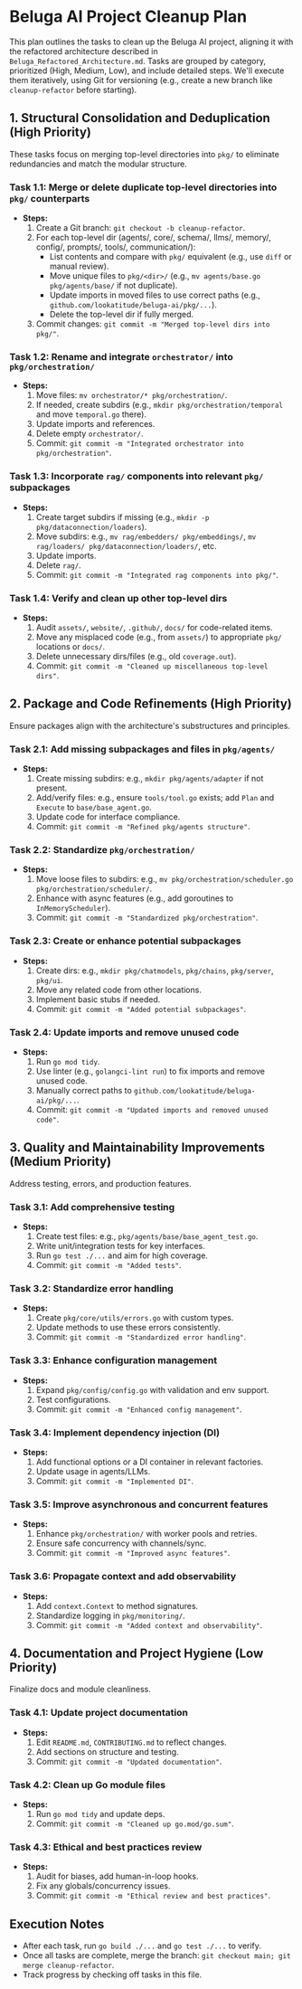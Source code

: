 # Beluga AI Project Cleanup Plan

This plan outlines the tasks to clean up the Beluga AI project, aligning it with the refactored architecture described in `Beluga_Refactored_Architecture.md`. Tasks are grouped by category, prioritized (High, Medium, Low), and include detailed steps. We'll execute them iteratively, using Git for versioning (e.g., create a new branch like `cleanup-refactor` before starting).

## 1. Structural Consolidation and Deduplication (High Priority)
These tasks focus on merging top-level directories into `pkg/` to eliminate redundancies and match the modular structure.

### Task 1.1: Merge or delete duplicate top-level directories into `pkg/` counterparts
- **Steps:**
  1. Create a Git branch: `git checkout -b cleanup-refactor`.
  2. For each top-level dir (agents/, core/, schema/, llms/, memory/, config/, prompts/, tools/, communication/):
     - List contents and compare with `pkg/` equivalent (e.g., use `diff` or manual review).
     - Move unique files to `pkg/<dir>/` (e.g., `mv agents/base.go pkg/agents/base/` if not duplicate).
     - Update imports in moved files to use correct paths (e.g., `github.com/lookatitude/beluga-ai/pkg/...`).
     - Delete the top-level dir if fully merged.
  3. Commit changes: `git commit -m "Merged top-level dirs into pkg/"`.

### Task 1.2: Rename and integrate `orchestrator/` into `pkg/orchestration/`
- **Steps:**
  1. Move files: `mv orchestrator/* pkg/orchestration/`.
  2. If needed, create subdirs (e.g., `mkdir pkg/orchestration/temporal` and move `temporal.go` there).
  3. Update imports and references.
  4. Delete empty `orchestrator/`.
  5. Commit: `git commit -m "Integrated orchestrator into pkg/orchestration"`.

### Task 1.3: Incorporate `rag/` components into relevant `pkg/` subpackages
- **Steps:**
  1. Create target subdirs if missing (e.g., `mkdir -p pkg/dataconnection/loaders`).
  2. Move subdirs: e.g., `mv rag/embedders/ pkg/embeddings/`, `mv rag/loaders/ pkg/dataconnection/loaders/`, etc.
  3. Update imports.
  4. Delete `rag/`.
  5. Commit: `git commit -m "Integrated rag components into pkg/"`.

### Task 1.4: Verify and clean up other top-level dirs
- **Steps:**
  1. Audit `assets/`, `website/`, `.github/`, `docs/` for code-related items.
  2. Move any misplaced code (e.g., from `assets/`) to appropriate `pkg/` locations or `docs/`.
  3. Delete unnecessary dirs/files (e.g., old `coverage.out`).
  4. Commit: `git commit -m "Cleaned up miscellaneous top-level dirs"`.

## 2. Package and Code Refinements (High Priority)
Ensure packages align with the architecture's substructures and principles.

### Task 2.1: Add missing subpackages and files in `pkg/agents/`
- **Steps:**
  1. Create missing subdirs: e.g., `mkdir pkg/agents/adapter` if not present.
  2. Add/verify files: e.g., ensure `tools/tool.go` exists; add `Plan` and `Execute` to `base/base_agent.go`.
  3. Update code for interface compliance.
  4. Commit: `git commit -m "Refined pkg/agents structure"`.

### Task 2.2: Standardize `pkg/orchestration/`
- **Steps:**
  1. Move loose files to subdirs: e.g., `mv pkg/orchestration/scheduler.go pkg/orchestration/scheduler/`.
  2. Enhance with async features (e.g., add goroutines to `InMemoryScheduler`).
  3. Commit: `git commit -m "Standardized pkg/orchestration"`.

### Task 2.3: Create or enhance potential subpackages
- **Steps:**
  1. Create dirs: e.g., `mkdir pkg/chatmodels`, `pkg/chains`, `pkg/server`, `pkg/ui`.
  2. Move any related code from other locations.
  3. Implement basic stubs if needed.
  4. Commit: `git commit -m "Added potential subpackages"`.

### Task 2.4: Update imports and remove unused code
- **Steps:**
  1. Run `go mod tidy`.
  2. Use linter (e.g., `golangci-lint run`) to fix imports and remove unused code.
  3. Manually correct paths to `github.com/lookatitude/beluga-ai/pkg/...`.
  4. Commit: `git commit -m "Updated imports and removed unused code"`.

## 3. Quality and Maintainability Improvements (Medium Priority)
Address testing, errors, and production features.

### Task 3.1: Add comprehensive testing
- **Steps:**
  1. Create test files: e.g., `pkg/agents/base/base_agent_test.go`.
  2. Write unit/integration tests for key interfaces.
  3. Run `go test ./...` and aim for high coverage.
  4. Commit: `git commit -m "Added tests"`.

### Task 3.2: Standardize error handling
- **Steps:**
  1. Create `pkg/core/utils/errors.go` with custom types.
  2. Update methods to use these errors consistently.
  3. Commit: `git commit -m "Standardized error handling"`.

### Task 3.3: Enhance configuration management
- **Steps:**
  1. Expand `pkg/config/config.go` with validation and env support.
  2. Test configurations.
  3. Commit: `git commit -m "Enhanced config management"`.

### Task 3.4: Implement dependency injection (DI)
- **Steps:**
  1. Add functional options or a DI container in relevant factories.
  2. Update usage in agents/LLMs.
  3. Commit: `git commit -m "Implemented DI"`.

### Task 3.5: Improve asynchronous and concurrent features
- **Steps:**
  1. Enhance `pkg/orchestration/` with worker pools and retries.
  2. Ensure safe concurrency with channels/sync.
  3. Commit: `git commit -m "Improved async features"`.

### Task 3.6: Propagate context and add observability
- **Steps:**
  1. Add `context.Context` to method signatures.
  2. Standardize logging in `pkg/monitoring/`.
  3. Commit: `git commit -m "Added context and observability"`.

## 4. Documentation and Project Hygiene (Low Priority)
Finalize docs and module cleanliness.

### Task 4.1: Update project documentation
- **Steps:**
  1. Edit `README.md`, `CONTRIBUTING.md` to reflect changes.
  2. Add sections on structure and testing.
  3. Commit: `git commit -m "Updated documentation"`.

### Task 4.2: Clean up Go module files
- **Steps:**
  1. Run `go mod tidy` and update deps.
  2. Commit: `git commit -m "Cleaned up go.mod/go.sum"`.

### Task 4.3: Ethical and best practices review
- **Steps:**
  1. Audit for biases, add human-in-loop hooks.
  2. Fix any globals/concurrency issues.
  3. Commit: `git commit -m "Ethical review and best practices"`.

## Execution Notes
- After each task, run `go build ./...` and `go test ./...` to verify.
- Once all tasks are complete, merge the branch: `git checkout main; git merge cleanup-refactor`.
- Track progress by checking off tasks in this file.
